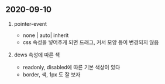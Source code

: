 ## 2020-09-10

1. pointer-event
    * none | auto| inherit
    * css 속성을 넣어주게 되면 드래그, 커서 모양 등이 변경되지 않음
    
2. dews 속성에 따른 색
    * readonly, disabled에 따른 기본 색상이 있다
    * border, 색, 1px 도 잘 보자